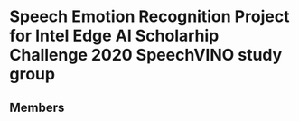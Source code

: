# Speech Emotion Recognition Project for Intel Edge AI Scholarhip Challenge 2020 SpeechVINO study group

## Members
